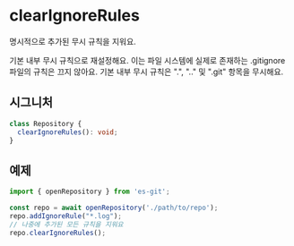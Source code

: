 # clearIgnoreRules

명시적으로 추가된 무시 규칙을 지워요.

기본 내부 무시 규칙으로 재설정해요.
이는 파일 시스템에 실제로 존재하는 .gitignore 파일의 규칙은 끄지 않아요.
기본 내부 무시 규칙은 ".", ".." 및 ".git" 항목을 무시해요.

## 시그니처

```ts
class Repository {
  clearIgnoreRules(): void;
}
```

## 예제

```ts
import { openRepository } from 'es-git';

const repo = await openRepository('./path/to/repo');
repo.addIgnoreRule("*.log");
// 나중에 추가된 모든 규칙을 지워요
repo.clearIgnoreRules();
```